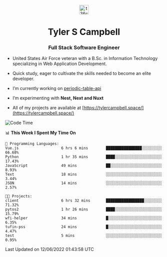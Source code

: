 <p align="center">
<a href="https://www.linkedin.com/in/t36campbell" target="blank"><img align="center" src="https://ik.imagekit.io/t36campbell/Portfolio/linkedin.png.original_m8bbGgPh6.png" alt="t36campbell" height="30" width="30" /></a>
</p>
<h1 align="center">Tyler S Campbell</h1>
<h3 align="center">Full Stack Software Engineer</h3>

* United States Air Force veteran with a B.Sc. in Information Technology specializing in Web Application Development. 

* Quick study, eager to cultivate the skills needed to become an elite developer.

* I’m currently working on [periodic-table-api](https://github.com/t36campbell/periodic-table-api)

* I’m experimenting with **Nest, Next and Nuxt**

* All of my projects are available at [https://tylercampbell.space/](https://tylercampbell.space/)

<!--START_SECTION:waka-->
![Code Time](http://img.shields.io/badge/Code%20Time-1%2C654%20hrs%209%20mins-blue)

📊 **This Week I Spent My Time On** 

```text
💬 Programming Languages: 
Vue.js                   6 hrs 6 mins        ████████████████░░░░░░░░░   66.68% 
Python                   1 hr 35 mins        ████░░░░░░░░░░░░░░░░░░░░░   17.43% 
JavaScript               49 mins             ██░░░░░░░░░░░░░░░░░░░░░░░   8.93% 
Text                     18 mins             ░░░░░░░░░░░░░░░░░░░░░░░░░   3.44% 
JSON                     14 mins             ░░░░░░░░░░░░░░░░░░░░░░░░░   2.57%

🐱‍💻 Projects: 
client                   6 hrs 32 mins       █████████████████░░░░░░░░   71.32% 
pytos2                   1 hr 26 mins        ████░░░░░░░░░░░░░░░░░░░░░   15.79% 
wfi-helper               34 mins             █░░░░░░░░░░░░░░░░░░░░░░░░   6.35% 
tufin-pss                24 mins             █░░░░░░░░░░░░░░░░░░░░░░░░   4.47% 
test                     5 mins              ░░░░░░░░░░░░░░░░░░░░░░░░░   0.95%

```


 Last Updated on 12/06/2022 01:43:58 UTC
<!--END_SECTION:waka-->
